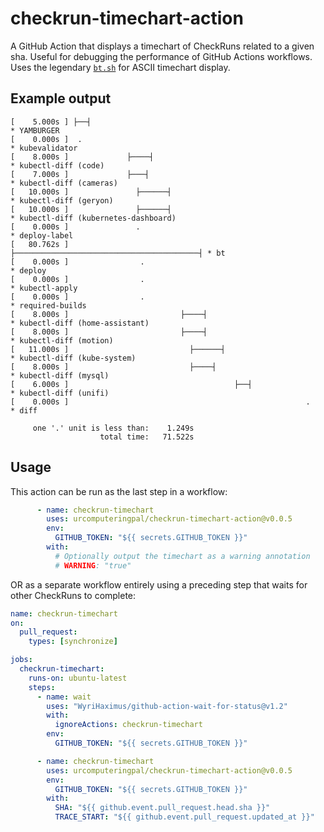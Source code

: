 # checkrun-timechart-action
A GitHub Action that displays a timechart of CheckRuns related to a given sha. Useful for debugging the performance of GitHub Actions workflows. Uses the legendary [`bt.sh`](https://github.com/simonsj/bt.sh) for ASCII timechart display.

## Example output

```
[    5.000s ] ├──┤                                                       * YAMBURGER
[    0.000s ]  .                                                         * kubevalidator
[    8.000s ]             ├────┤                                         * kubectl-diff (code)
[    7.000s ]             ├───┤                                          * kubectl-diff (cameras)
[   10.000s ]               ├──────┤                                     * kubectl-diff (geryon)
[   10.000s ]               ├──────┤                                     * kubectl-diff (kubernetes-dashboard)
[    0.000s ]               .                                            * deploy-label
[   80.762s ]                ├─────────────────────────────────────────┤ * bt
[    0.000s ]                .                                           * deploy
[    0.000s ]                .                                           * kubectl-apply
[    0.000s ]                .                                           * required-builds
[    8.000s ]                         ├────┤                             * kubectl-diff (home-assistant)
[    8.000s ]                         ├────┤                             * kubectl-diff (motion)
[   11.000s ]                           ├──────┤                         * kubectl-diff (kube-system)
[    8.000s ]                           ├────┤                           * kubectl-diff (mysql)
[    6.000s ]                                     ├──┤                   * kubectl-diff (unifi)
[    0.000s ]                                                     .      * diff

     one '.' unit is less than:    1.249s
                    total time:   71.522s
```

## Usage

This action can be run as the last step in a workflow:

```yaml
      - name: checkrun-timechart
        uses: urcomputeringpal/checkrun-timechart-action@v0.0.5
        env:
          GITHUB_TOKEN: "${{ secrets.GITHUB_TOKEN }}"
        with:
          # Optionally output the timechart as a warning annotation
          # WARNING: "true"
```

OR as a separate workflow entirely using a preceding step that waits for other CheckRuns to complete:

```yaml
name: checkrun-timechart
on:
  pull_request:
    types: [synchronize]

jobs:
  checkrun-timechart:
    runs-on: ubuntu-latest
    steps:
      - name: wait
        uses: "WyriHaximus/github-action-wait-for-status@v1.2"
        with:
          ignoreActions: checkrun-timechart
        env:
          GITHUB_TOKEN: "${{ secrets.GITHUB_TOKEN }}"

      - name: checkrun-timechart
        uses: urcomputeringpal/checkrun-timechart-action@v0.0.5
        env:
          GITHUB_TOKEN: "${{ secrets.GITHUB_TOKEN }}"
        with:
          SHA: "${{ github.event.pull_request.head.sha }}"
          TRACE_START: "${{ github.event.pull_request.updated_at }}"
```
